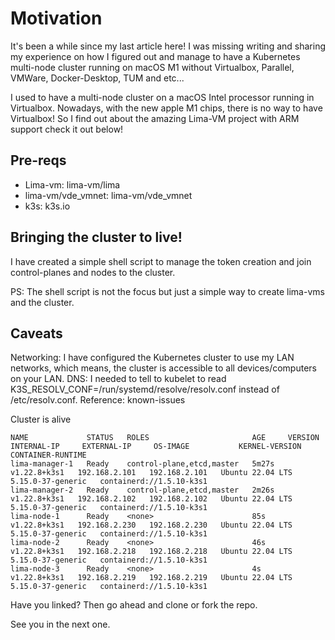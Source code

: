 # Motivation

It's been a while since my last article here! I was missing writing and sharing my experience on how I figured out and manage to have a Kubernetes multi-node cluster running on macOS M1 without Virtualbox, Parallel, VMWare, Docker-Desktop, TUM and etc...

I used to have a multi-node cluster on a macOS Intel processor running in Virtualbox. Nowadays, with the new apple M1 chips, there is no way to have Virtualbox!  So I find out about the amazing Lima-VM project with ARM support check it out below!

## Pre-reqs

* Lima-vm: lima-vm/lima
* lima-vm/vde_vmnet: lima-vm/vde_vmnet
* k3s: k3s.io

## Bringing the cluster to live!

I have created a simple shell script to manage the token creation and join control-planes and nodes to the cluster. 


PS: The shell script is not the focus but just a simple way to create lima-vms and the cluster.  

## Caveats

Networking: I have configured the Kubernetes cluster to use my LAN networks, which means, the cluster is accessible to all devices/computers on your LAN.
DNS: I needed to tell to kubelet to read K3S_RESOLV_CONF=/run/systemd/resolve/resolv.conf instead of /etc/resolv.conf. Reference: known-issues

Cluster is alive

```(shell)
NAME             STATUS   ROLES                       AGE     VERSION        INTERNAL-IP     EXTERNAL-IP     OS-IMAGE           KERNEL-VERSION      CONTAINER-RUNTIME
lima-manager-1   Ready    control-plane,etcd,master   5m27s   v1.22.8+k3s1   192.168.2.101   192.168.2.101   Ubuntu 22.04 LTS   5.15.0-37-generic   containerd://1.5.10-k3s1
lima-manager-2   Ready    control-plane,etcd,master   2m26s   v1.22.8+k3s1   192.168.2.102   192.168.2.102   Ubuntu 22.04 LTS   5.15.0-37-generic   containerd://1.5.10-k3s1
lima-node-1      Ready    <none>                      85s     v1.22.8+k3s1   192.168.2.230   192.168.2.230   Ubuntu 22.04 LTS   5.15.0-37-generic   containerd://1.5.10-k3s1
lima-node-2      Ready    <none>                      46s     v1.22.8+k3s1   192.168.2.218   192.168.2.218   Ubuntu 22.04 LTS   5.15.0-37-generic   containerd://1.5.10-k3s1
lima-node-3      Ready    <none>                      4s      v1.22.8+k3s1   192.168.2.219   192.168.2.219   Ubuntu 22.04 LTS   5.15.0-37-generic   containerd://1.5.10-k3s1
```

Have you linked? Then go ahead and clone or fork the repo.

See you in the next one.


